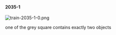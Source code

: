 #### 2035-1
![train-2035-1-0.png](https://github.com/lil-lab/nlvr/raw/master/nlvr/train/images/70/train-2035-1-0.png "train-2035-1-0.png")

one of the grey square contains exactly two objects